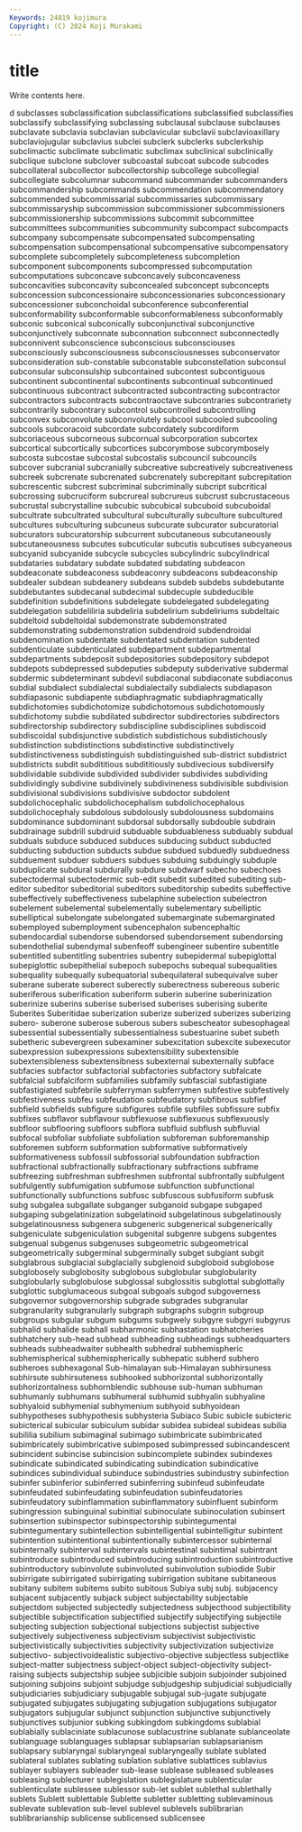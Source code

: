 ```yaml
---
Keywords: 24819 kojimura
Copyright: (C) 2024 Koji Murakami
---
```


# title

Write contents here.



d subclasses subclassification
subclassifications subclassified subclassifies subclassify subclassifying subclassing subclausal subclause subclauses subclavate
subclavia subclavian subclavicular subclavii subclavioaxillary subclaviojugular subclavius subclei subclerk subclerks
subclerkship subclimactic subclimate subclimatic subclimax subclinical subclinically subclique subclone subclover
subcoastal subcoat subcode subcodes subcollateral subcollector subcollectorship subcollege subcollegial subcollegiate
subcolumnar subcommand subcommander subcommanders subcommandership subcommands subcommendation subcommendatory subcommended subcommissarial
subcommissaries subcommissary subcommissaryship subcommission subcommissioner subcommissioners subcommissionership subcommissions subcommit subcommittee
subcommittees subcommunities subcommunity subcompact subcompacts subcompany subcompensate subcompensated subcompensating subcompensation
subcompensational subcompensative subcompensatory subcomplete subcompletely subcompleteness subcompletion subcomponent subcomponents subcompressed
subcomputation subcomputations subconcave subconcavely subconcaveness subconcavities subconcavity subconcealed subconcept subconcepts
subconcession subconcessionaire subconcessionaries subconcessionary subconcessioner subconchoidal subconference subconferential subconformability subconformable
subconformableness subconformably subconic subconical subconically subconjunctival subconjunctive subconjunctively subconnate subconnation
subconnect subconnectedly subconnivent subconscience subconscious subconsciouses subconsciously subconsciousness subconsciousnesses subconservator
subconsideration sub-constable subconstable subconstellation subconsul subconsular subconsulship subcontained subcontest subcontiguous
subcontinent subcontinental subcontinents subcontinual subcontinued subcontinuous subcontract subcontracted subcontracting subcontractor
subcontractors subcontracts subcontraoctave subcontraries subcontrariety subcontrarily subcontrary subcontrol subcontrolled subcontrolling
subconvex subconvolute subconvolutely subcool subcooled subcooling subcools subcoracoid subcordate subcordately
subcordiform subcoriaceous subcorneous subcornual subcorporation subcortex subcortical subcortically subcortices subcorymbose
subcorymbosely subcosta subcostae subcostal subcostalis subcouncil subcouncils subcover subcranial subcranially
subcreative subcreatively subcreativeness subcreek subcrenate subcrenated subcrenately subcrepitant subcrepitation subcrescentic
subcrest subcriminal subcriminally subcript subcritical subcrossing subcruciform subcrureal subcrureus subcrust
subcrustaceous subcrustal subcrystalline subcubic subcubical subcuboid subcuboidal subcultrate subcultrated subcultural
subculturally subculture subcultured subcultures subculturing subcuneus subcurate subcurator subcuratorial subcurators
subcuratorship subcurrent subcutaneous subcutaneously subcutaneousness subcutes subcuticular subcutis subcutises subcyaneous
subcyanid subcyanide subcycle subcycles subcylindric subcylindrical subdataries subdatary subdate subdated
subdating subdeacon subdeaconate subdeaconess subdeaconry subdeacons subdeaconship subdealer subdean subdeanery
subdeans subdeb subdebs subdebutante subdebutantes subdecanal subdecimal subdecuple subdeducible subdefinition
subdefinitions subdelegate subdelegated subdelegating subdelegation subdeliliria subdeliria subdelirium subdeliriums subdeltaic
subdeltoid subdeltoidal subdemonstrate subdemonstrated subdemonstrating subdemonstration subdendroid subdendroidal subdenomination subdentate
subdentated subdentation subdented subdenticulate subdenticulated subdepartment subdepartmental subdepartments subdeposit subdepositories
subdepository subdepot subdepots subdepressed subdeputies subdeputy subderivative subdermal subdermic subdeterminant
subdevil subdiaconal subdiaconate subdiaconus subdial subdialect subdialectal subdialectally subdialects subdiapason
subdiapasonic subdiapente subdiaphragmatic subdiaphragmatically subdichotomies subdichotomize subdichotomous subdichotomously subdichotomy subdie
subdilated subdirector subdirectories subdirectors subdirectorship subdirectory subdiscipline subdisciplines subdiscoid subdiscoidal
subdisjunctive subdistich subdistichous subdistichously subdistinction subdistinctions subdistinctive subdistinctively subdistinctiveness subdistinguish
subdistinguished sub-district subdistrict subdistricts subdit subdititious subdititiously subdivecious subdiversify subdividable
subdivide subdivided subdivider subdivides subdividing subdividingly subdivine subdivinely subdivineness subdivisible
subdivision subdivisional subdivisions subdivisive subdoctor subdolent subdolichocephalic subdolichocephalism subdolichocephalous subdolichocephaly
subdolous subdolously subdolousness subdomains subdominance subdominant subdorsal subdorsally subdouble subdrain
subdrainage subdrill subdruid subduable subduableness subduably subdual subduals subduce subduced
subduces subducing subduct subducted subducting subduction subducts subdue subdued subduedly
subduedness subduement subduer subduers subdues subduing subduingly subduple subduplicate subdural
subdurally subdure subdwarf subecho subechoes subectodermal subectodermic sub-edit subedit subedited
subediting sub-editor subeditor subeditorial subeditors subeditorship subedits subeffective subeffectively subeffectiveness
subelaphine subelection subelectron subelement subelemental subelementally subelementary subelliptic subelliptical subelongate
subelongated subemarginate subemarginated subemployed subemployment subencephalon subencephaltic subendocardial subendorse subendorsed
subendorsement subendorsing subendothelial subendymal subenfeoff subengineer subentire subentitle subentitled subentitling
subentries subentry subepidermal subepiglottal subepiglottic subepithelial subepoch subepochs subequal subequalities
subequality subequally subequatorial subequilateral subequivalve suber suberane suberate suberect suberectly
suberectness subereous suberic suberiferous suberification suberiform suberin suberine suberinization suberinize
suberins suberise suberised suberises suberising suberite Suberites Suberitidae suberization suberize
suberized suberizes suberizing subero- suberone suberose suberous subers subescheator subesophageal
subessential subessentially subessentialness subestuarine subet subeth subetheric subevergreen subexaminer subexcitation
subexcite subexecutor subexpression subexpressions subextensibility subextensible subextensibleness subextensibness subexternal subexternally
subface subfacies subfactor subfactorial subfactories subfactory subfalcate subfalcial subfalciform subfamilies
subfamily subfascial subfastigiate subfastigiated subfebrile subferryman subferrymen subfestive subfestively subfestiveness
subfeu subfeudation subfeudatory subfibrous subfief subfield subfields subfigure subfigures subfile
subfiles subfissure subfix subfixes subflavor subflavour subflexuose subflexuous subflexuously subfloor
subflooring subfloors subflora subfluid subflush subfluvial subfocal subfoliar subfoliate subfoliation
subforeman subforemanship subforemen subform subformation subformative subformatively subformativeness subfossil subfossorial
subfoundation subfraction subfractional subfractionally subfractionary subfractions subframe subfreezing subfreshman subfreshmen
subfrontal subfrontally subfulgent subfulgently subfumigation subfumose subfunction subfunctional subfunctionally subfunctions
subfusc subfuscous subfusiform subfusk subg subgalea subgallate subganger subganoid subgape
subgaped subgaping subgelatinization subgelatinoid subgelatinous subgelatinously subgelatinousness subgenera subgeneric subgenerical
subgenerically subgeniculate subgeniculation subgenital subgenre subgens subgentes subgenual subgenus subgenuses
subgeometric subgeometrical subgeometrically subgerminal subgerminally subget subgiant subgit subglabrous subglacial
subglacially subglenoid subgloboid subglobose subglobosely subglobosity subglobous subglobular subglobularity subglobularly
subglobulose subglossal subglossitis subglottal subglottally subglottic subglumaceous subgoal subgoals subgod
subgoverness subgovernor subgovernorship subgrade subgrades subgranular subgranularity subgranularly subgraph subgraphs
subgrin subgroup subgroups subgular subgum subgums subgwely subgyre subgyri subgyrus
subhalid subhalide subhall subharmonic subhastation subhatcheries subhatchery sub-head subhead subheading
subheadings subheadquarters subheads subheadwaiter subhealth subhedral subhemispheric subhemispherical subhemispherically subhepatic
subherd subhero subheroes subhexagonal Sub-himalayan sub-Himalayan subhirsuness subhirsute subhirsuteness subhooked
subhorizontal subhorizontally subhorizontalness subhornblendic subhouse sub-human subhuman subhumanly subhumans subhumeral
subhumid subhyalin subhyaline subhyaloid subhymenial subhymenium subhyoid subhyoidean subhypotheses subhypothesis
subhysteria Subiaco Subic subicle subicteric subicterical subicular subiculum subidar subidea
subideal subideas subilia subililia subilium subimaginal subimago subimbricate subimbricated subimbricately
subimbricative subimposed subimpressed subincandescent subincident subincise subincision subincomplete subindex subindexes
subindicate subindicated subindicating subindication subindicative subindices subindividual subinduce subindustries subindustry
subinfection subinfer subinferior subinferred subinferring subinfeud subinfeudate subinfeudated subinfeudating subinfeudation
subinfeudatories subinfeudatory subinflammation subinflammatory subinfluent subinform subingression subinguinal subinitial subinoculate
subinoculation subinsert subinsertion subinspector subinspectorship subintegumental subintegumentary subintellection subintelligential subintelligitur
subintent subintention subintentional subintentionally subintercessor subinternal subinternally subinterval subintervals subintestinal
subintimal subintrant subintroduce subintroduced subintroducing subintroduction subintroductive subintroductory subinvolute subinvoluted
subinvolution subiodide Subir subirrigate subirrigated subirrigating subirrigation subitane subitaneous subitany
subitem subitems subito subitous Subiya subj subj. subjacency subjacent subjacently
subjack subject subjectability subjectable subjectdom subjected subjectedly subjectedness subjecthood subjectibility
subjectible subjectification subjectified subjectify subjectifying subjectile subjecting subjection subjectional subjections
subjectist subjective subjectively subjectiveness subjectivism subjectivist subjectivistic subjectivistically subjectivities subjectivity
subjectivization subjectivize subjectivo- subjectivoidealistic subjectivo-objective subjectless subjectlike subject-matter subjectness subject-object
subject-objectivity subject-raising subjects subjectship subjee subjicible subjoin subjoinder subjoined subjoining
subjoins subjoint subjudge subjudgeship subjudicial subjudicially subjudiciaries subjudiciary subjugable subjugal
sub-jugate subjugate subjugated subjugates subjugating subjugation subjugations subjugator subjugators subjugular
subjunct subjunction subjunctive subjunctively subjunctives subjunior subking subkingdom subkingdoms sublabial
sublabially sublaciniate sublacunose sublacustrine sublanate sublanceolate sublanguage sublanguages sublapsar sublapsarian
sublapsarianism sublapsary sublaryngal sublaryngeal sublaryngeally sublate sublated sublateral sublates sublating
sublation sublative sublattices sublavius sublayer sublayers subleader sub-lease sublease subleased
subleases subleasing sublecturer sublegislation sublegislature sublenticular sublenticulate sublessee sublessor sub-let
sublet sublethal sublethally sublets Sublett sublettable Sublette subletter subletting sublevaminous
sublevate sublevation sub-level sublevel sublevels sublibrarian sublibrarianship sublicense sublicensed sublicensee
